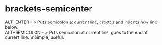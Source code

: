 # brackets-semicenter
ALT+ENTER - > Puts semicolon at current line, creates and indents new line below. <br />ALT+SEMICOLON - > Puts semicolon at current line, goes to the end of current line. \nSimple, useful.
